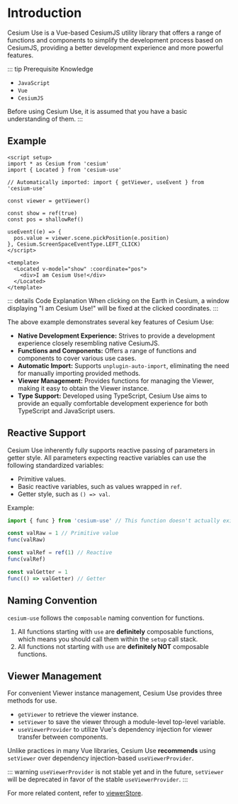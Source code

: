 # Introduction

Cesium Use is a Vue-based CesiumJS utility library that offers a range of functions and components to simplify the development process based on CesiumJS, providing a better development experience and more powerful features.

::: tip Prerequisite Knowledge

- `JavaScript`
- `Vue`
- `CesiumJS`

Before using Cesium Use, it is assumed that you have a basic understanding of them.
:::

## Example

```vue {5,7,12,18-20}
<script setup>
import * as Cesium from 'cesium'
import { Located } from 'cesium-use'

// Automatically imported: import { getViewer, useEvent } from 'cesium-use'

const viewer = getViewer()

const show = ref(true)
const pos = shallowRef()

useEvent((e) => {
  pos.value = viewer.scene.pickPosition(e.position)
}, Cesium.ScreenSpaceEventType.LEFT_CLICK)
</script>

<template>
  <Located v-model="show" :coordinate="pos">
    <div>I am Cesium Use!</div>
  </Located>
</template>
```

::: details Code Explanation
When clicking on the Earth in Cesium, a window displaying "I am Cesium Use!" will be fixed at the clicked coordinates.
:::

The above example demonstrates several key features of Cesium Use:

- **Native Development Experience:** Strives to provide a development experience closely resembling native CesiumJS.
- **Functions and Components:** Offers a range of functions and components to cover various use cases.
- **Automatic Import:** Supports `unplugin-auto-import`, eliminating the need for manually importing provided methods.
- **Viewer Management:** Provides functions for managing the Viewer, making it easy to obtain the Viewer instance.
- **Type Support:** Developed using TypeScript, Cesium Use aims to provide an equally comfortable development experience for both TypeScript and JavaScript users.

## Reactive Support

Cesium Use inherently fully supports reactive passing of parameters in getter style. All parameters expecting reactive variables can use the following standardized variables:

- Primitive values.
- Basic reactive variables, such as values wrapped in `ref`.
- Getter style, such as `() => val`.

Example:

```js
import { func } from 'cesium-use' // This function doesn't actually exist; this is just an example.

const valRaw = 1 // Primitive value
func(valRaw)

const valRef = ref(1) // Reactive
func(valRef)

const valGetter = 1
func(() => valGetter) // Getter
```

## Naming Convention

`cesium-use` follows the `composable` naming convention for functions.

1. All functions starting with `use` are **definitely** composable functions, which means you should call them within the `setup` call stack.
2. All functions not starting with `use` are **definitely NOT** composable functions.

## Viewer Management

For convenient Viewer instance management, Cesium Use provides three methods for use.

- `getViewer` to retrieve the viewer instance.
- `setViewer` to save the viewer through a module-level top-level variable.
- `useViewerProvider` to utilize Vue's dependency injection for viewer transfer between components.

Unlike practices in many Vue libraries, Cesium Use **recommends** using `setViewer` over dependency injection-based `useViewerProvider`.

::: warning
`useViewerProvider` is not stable yet and in the future, `setViewer` will be deprecated in favor of the stable `useViewerProvider`.
:::

For more related content, refer to [viewerStore](composables/viewerStore.md).
